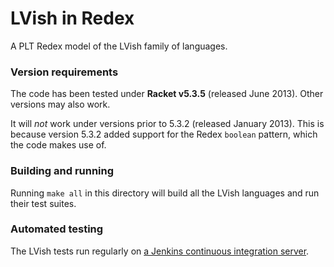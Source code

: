 # LVish in Redex

A PLT Redex model of the LVish family of languages.

### Version requirements

The code has been tested under **Racket v5.3.5** (released June 2013).
Other versions may also work.

It will _not_ work under versions prior to 5.3.2 (released January
2013).  This is because version 5.3.2 added support for the Redex
`boolean` pattern, which the code makes use of.

### Building and running

Running `make all` in this directory will build all the LVish
languages and run their test suites.

### Automated testing

The LVish tests run regularly on [a Jenkins continuous integration
server][jenkins].

[jenkins]: http://tester-lin.soic.indiana.edu:8080/job/LVish-redex/
